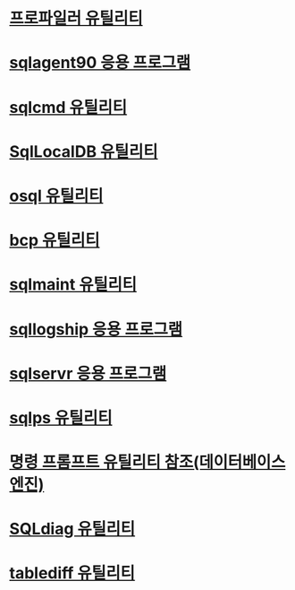 # [프로파일러 유틸리티](profiler-utility.md)
# [sqlagent90 응용 프로그램](sqlagent90-application.md)
# [sqlcmd 유틸리티](sqlcmd-utility.md)
# [SqlLocalDB 유틸리티](sqllocaldb-utility.md)
# [osql 유틸리티](osql-utility.md)
# [bcp 유틸리티](bcp-utility.md)
# [sqlmaint 유틸리티](sqlmaint-utility.md)
# [sqllogship 응용 프로그램](sqllogship-application.md)
# [sqlservr 응용 프로그램](sqlservr-application.md)
# [sqlps 유틸리티](sqlps-utility.md)
# [명령 프롬프트 유틸리티 참조(데이터베이스 엔진)](command-prompt-utility-reference-database-engine.md)
# [SQLdiag 유틸리티](sqldiag-utility.md)
# [tablediff 유틸리티](tablediff-utility.md)
